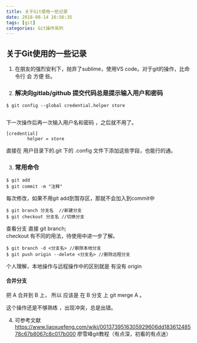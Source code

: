 ```yaml
---
title: 关于Git使用一些记录
date: 2018-08-14 16:56:35
tags: [git]
categories: Git操作系列
---
```

## 关于Git使用的一些记录
1. 在朋友的强烈安利下，抛弃了sublime，使用VS code。对于git的操作，比命令行 会 方便 些。
2. ### 解决向gitlab/github 提交代码总是提示输入用户和密码

```
$ git config --global credential.helper store
 
```
 下一次操作后再一次输入用户名和密码 ，之后就不用了。
 
```
[credential]
        helper = store
```
直接在 用户目录下的.git 下的 .config 文件下添加这些字段，也能行的通。
<!--   MORE  -->
3. ### 常用命令

```
$ git add
$ git commit -m "注释" 
```
每次修改，如果不用git add到暂存区，那就不会加入到commit中

```
$ git branch 分支名  //新建分支
$ git checkout 分支名 //切换分支
```
查看分支 直接 git branch;   
checkout 有不同的用法，待使用中进一步了解。

```
$ git branch -d <分支名> //删除本地分支 
$ git push origin --delete <分支名> //删除远程分支 
```
个人理解，本地操作与远程操作中的区别就是 有没有 origin

#### 合并分支
把 A 合并到 B 上，
所以 应该是 在 B 分支 上 git merge A 。

这个操作还是不够熟练 ，出现冲突，总是出错。

4. 可参考文献
https://www.liaoxuefeng.com/wiki/0013739516305929606dd18361248578c67b8067c8c017b000 廖雪峰git教程（有点深，初看的有点迷）